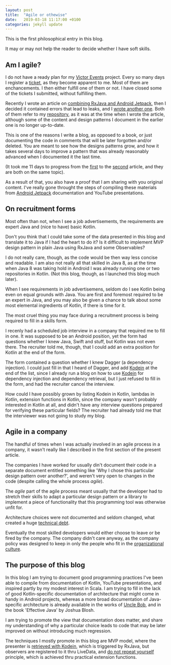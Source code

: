 ```yaml
---
layout: post
title:  "Agile or othewise"
date:   2019-03-18 11:17:00 +0100
categories: jekyll update
---
```


This is the first philosophical entry in this blog.

It may or may not help the reader to decide whether I have soft skills.

## Am I agile?

I do not have a ready plan for my [Victor Events][victor-events] project. Every so many days I register a [ticket][tickets], as they become apparent to me. Most of them are enchancements. I then either fulfill one of them or not. I have closed some of the tickets I submitted, without fulfilling them.

Recently I wrote an article on [combining RxJava and Android Jetpack][observable-to-livedata], then I decided it contained errors that lead to leaks, and I [wrote another one][rxjava-and-livedata]. Both of them refer to my [repository][victor-events], as it was at the time when I wrote the article, although some of the content and design patterns I document in the earlier one is no longer up-to-date.

This is one of the reasons I write a blog, as opposed to a book, or just documenting the code in comments that will be later forgotten and/or deleted. You are meant to see how the designs patterns grow, and how it takes several days to improve a pattern that was already reasonably advanced when I documented it the last time.

(It took me 11 days to progress from the [first][observable-to-livedata] to the [second][rxjava-and-livedata] article, and they are both on the same topic).

As a result of that, you also have a proof that I am sharing with you original content. I've really gone throught the steps of compiling these materials from [Android Jetpack][jetpack] documentation and YouTube presentations.

## On recruitment forms

Most often than not, when I see a job advertisements, the requirements are expert Java and (nice to have) basic Kotlin.

Don't you think that I could take some of the data presented in this blog and translate it to Java if I had the heart to do it? Is it difficult to implement MVP design pattern in plain Java using RxJava and some Observables?

I do not really care, though, as the code would be then way less concise and readable. I am also not really all that skilled in Java 8, as at the time when Java 8 was taking hold in Android I was already running one or two repositories in Kotlin. (Not this blog, though, as I launched this blog much later).

When I see requirements in job advertisemens, seldom do I see Kotlin being even on equal grounds with Java. You are first and foremost required to be an expert in Java, and you may also be given a chance to talk about some most elemental ingredients of Kotlin, if there is time for it.

The most cruel thing you may face during a recruitment process is being required to fill in a skills form.

I recenly had a scheduled job interview in a company that required me to fill in one. It was supposed to be an Android position, yet the form had questions whether I knew Java, Swift and stuff, but Kotlin was not even there. The recruiter told me, though, that I could add an extra position for Kotlin at the end of the form.

The form contained a question whether I knew Dagger (a dependency injection). I could just fill in that I heard of Dagger, and add [Kodein][kodein] at the end of the list, since I already run a blog on how to use [Kodein][kodein] for dependency injection and dependency retrieval, but I just refused to fill in the form, and had the recruiter cancel the interview.

How could I have possibly grown by listing Kodein in Kotlin, lambdas in Kotlin, extension functions in Kotlin, since the company wasn't probably interested in Kotlin at all, and didn't have any interview questions prepared for verifying these particular fields? The recruiter had already told me that the interviewer was not going to study my blog.

## Agile in a company

The handful of times when I was actually involved in an agile process in a company, it wasn't really like I described in the first section of the present article.

The companies I have worked for usually din't document their code in a separate document entitled something like 'Why I chose this particular design pattern over another?', and weren't very open to changes in the code (despite calling the whole process *agile*).

The *agile* part of the agile process meant usually that the developer had to stretch their skills to adapt a particular design pattern or a library to implement a piece of functionality that this programming tool was otherwise unfit for.

Architecture choices were not documented and seldom changed, what created a huge [technical debt][technical-debt].

Eventually the most skilled developers would either choose to leave or be fired by the company. The company didn't care anyway, as the company policy was designed to keep in only the people who fit in the [organizational culture][organizational-culture].

## The purpose of this blog

In this blog I am trying to document good programming practices I've been able to compile from documentation of Kotlin, YouTube presentations, and inspired partly by my modest interest in Scala. I am trying to fill in the lack of good Kotlin-specific documentation of architecture that might come in handy in Android projects, whereas a more broad documentation of Java-specific architecture is already available in the works of [Uncle Bob][uncle-bob], and in the book 'Effective Java' by Joshua Blosh.

I am trying to promote the view that documentation does matter, and share my understanding of why a particular choice leads to code that may be later improved on without introducing much regression.

The techniques I mostly promote in this blog are MVP model, where the presenter is [retrieved with Kodein][kodein], which is triggered by RxJava, but observers are registered to it thru LiveData, and [do not repeat yourself][do-not-repeat-yourself] principle, which is achieved thru practical extension functions.

[victor-events]: https://github.com/syrop/Victor-Events
[tickets]: https://github.com/syrop/Victor-Events/issues
[observable-to-livedata]: https://syrop.github.io/jekyll/update/2019/03/07/rx-observable-to-livedata.html
[rxjava-and-livedata]: https://syrop.github.io/jekyll/update/2019/03/18/combining-rkvava-and-livedata.html
[jetpack]: https://developer.android.com/jetpack/
[kodein]: https://kodein.org/Kodein-DI/
[technical-debt]: https://en.wikipedia.org/wiki/Technical_debt
[organizational-culture]: https://en.wikipedia.org/wiki/Organizational_culture
[uncle-bob]: https://en.wikipedia.org/wiki/Robert_C._Martin
[do-not-repeat-yourself]: https://en.wikipedia.org/wiki/Don't_repeat_yourself
